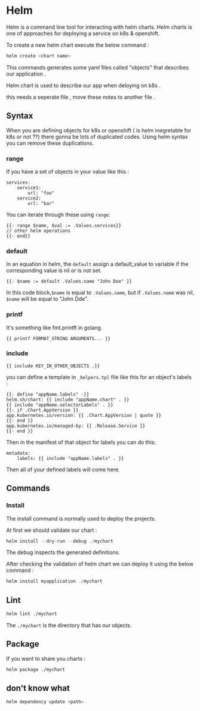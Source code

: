 # Helm

Helm is a command line tool for interacting with helm charts. Helm charts is one of approaches for deploying a service on k8s & openshift.

To create a new helm chart execute the below command :
```bash
helm create <chart name>
```

This commands generates some yaml files called "objects" that describes our application .

Helm chart is used to describe our app when deloying on k8s .


this needs a seperate file , move these notes to another file . 

## Syntax 

When you are defining objects for k8s or openshift ( is helm inegretable for k8s or not ??) there gonna be lots of duplicated codes. Using helm syntax you can remove these duplications. 

### range
If you have a set of objects in your value like this :
```
services:
    service1:
        url: "foo"
    service2: 
        url: "bar"
```

You can iterate through these using `range`:

```
{{- range $name, $val := .Values.services}}
// other helm operations 
{{- end}}
```

### default 

In an equation in helm, the `default` assign a default_value to variable if the corresponding value is nil or is not set. 

```
{{- $name := default .Values.name "John Doe" }}
```

In this code block,`$name` is equal to `.Values.name`, but if `.Values.name` was nil, `$name` will be equal to "John Dde".

### printf
It's something like fmt.printft in golang. 

```
{{ printf FORMAT_STRING ARGUMENTS... }}
```

### include 

```
{{ include KEY_IN_OTHER_OBJECTS .}}
```

you can define a template in `_helpers.tpl` file like this for an object's labels : 
```
{{- define "appName.labels" -}}
helm.sh/chart: {{ include "appName.chart" . }}
{{ include "appName.selectorLabels" . }}
{{- if .Chart.AppVersion }}
app.kubernetes.io/version: {{ .Chart.AppVersion | quote }}
{{- end }}
app.kubernetes.io/managed-by: {{ .Release.Service }}
{{- end }}
```

Then in the manifest of that object for labels you can do this: 
```
metadata: 
    labels: {{ include "appName.labels" . }}
```

Then all of your defined labels will come here. 

## Commands

### Install
The install command is normally used to deploy the projects.

At first we should validate our chart : 
```go
helm install --dry-run --debug ./mychart
```
The debug inspects the generated definitions.

After checking the validation of helm chart we can deploy it using the below command : 
```go
helm install myapplication ./mychart 
```

## Lint
```bash
helm lint ./mychart
```
The `./mychart` is the directory that has our objects.

## Package 
If you want to share you charts : 
```bash
helm package ./mychart
```

## don't know what 
```bash
helm dependency update <path>
```
